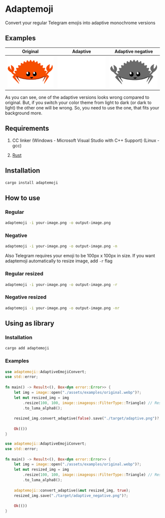 # Adaptemoji

Convert your regular Telegram emojis into adaptive monochrome versions

## Examples

| Original                                         | Adaptive                                         | Adaptive negative                                                  |
| ------------------------------------------------ | ------------------------------------------------ | ------------------------------------------------------------------ |
| ![Original image](assets/examples/original.webp) | ![Adaptive image](assets/examples/adaptive.webp) | ![Adaptive negative image](assets/examples/adaptive-negative.webp) |

As you can see, one of the adaptive versions looks wrong compared to original. But, if you switch your color theme from light to dark (or dark to light) the other one will be wrong. So, you need to use the one, that fits your background more.

## Requirements

1. CC linker (Windows - Microsoft Visual Studio with C++ Support) (Linux - gcc)

2. [Rust](https://www.rust-lang.org/tools/install)

## Installation

```bash
cargo install adaptemoji
```

## How to use

### Regular

```bash
adaptemoji -i your-image.png -o output-image.png
```

### Negative

```bash
adaptemoji -i your-image.png -o output-image.png -n
```

Also Telegram requires your emoji to be 100px x 100px in size. If you want adaptemoji automatically to resize image, add `-r` flag

### Regular resized

```bash
adaptemoji -i your-image.png -o output-image.png -r
```

### Negative resized

```bash
adaptemoji -i your-image.png -o output-image.png -nr
```

## Using as library

### Installation

```bash
cargo add adaptemoji
```

### Examples

```rust
use adaptemoji::AdaptiveEmojiConvert;
use std::error;

fn main() -> Result<(), Box<dyn error::Error>> {
    let img = image::open("./assets/examples/original.webp")?;
    let mut resized_img = img
        .resize(100, 100, image::imageops::FilterType::Triangle) // Resize image to 100px x 100px
        .to_luma_alpha8();

    resized_img.convert_adaptive(false).save("./target/adaptive.png")?;

    Ok(())
}
```

```rust
use adaptemoji::AdaptiveEmojiConvert;
use std::error;

fn main() -> Result<(), Box<dyn error::Error>> {
    let img = image::open("./assets/examples/original.webp")?;
    let mut resized_img = img
        .resize(100, 100, image::imageops::FilterType::Triangle) // Resize image to 100px x 100px
        .to_luma_alpha8();

    adaptemoji::convert_adaptive(&mut resized_img, true);
    resized_img.save("./target/adaptive_negative.png")?;

    Ok(())
}
```

